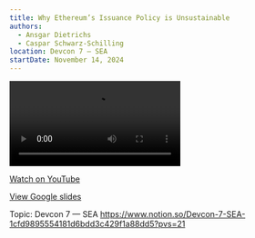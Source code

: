 ```yaml
---
title: Why Ethereum’s Issuance Policy is Unsustainable
authors:
  - Ansgar Dietrichs
  - Caspar Schwarz-Schilling
location: Devcon 7 — SEA
startDate: November 14, 2024
---
```


<video src="https://www.youtube.com/watch?v=cUgKXBq017g"></video>

[Watch on YouTube](https://www.youtube.com/watch?v=cUgKXBq017g)

[View Google slides](https://docs.google.com/presentation/d/19F0s5TZImp925tSJVsdbO4HkjReucKFDREOyV7Jd7Y8/edit?usp=sharing)

Topic: Devcon 7 — SEA <https://www.notion.so/Devcon-7-SEA-1cfd9895554181d6bdd3c429f1a88dd5?pvs=21>
